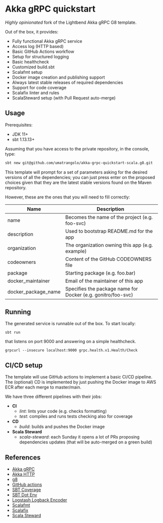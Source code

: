 # Akka gRPC quickstart

*Highly opinionated* fork of the Lightbend Akka gRPC G8 template.

Out of the box, it provides:

* Fully functional Akka gRPC service
* Access log (HTTP based)
* Basic GitHub Actions workflow
* Setup for structured logging
* Basic healthcheck
* Customized build.sbt
* Scalafmt setup
* Docker image creation and publishing support
* Always latest stable releases of required dependencies
* Support for code coverage
* Scalafix linter and rules
* ScalaSteward setup (with Pull Request auto-merge)

## Usage

Prerequisites:
- JDK 11+
- sbt 1.13.13+

Assuming that you have access to the private repository, in the
console, type:

```sh
sbt new git@github.com/umatrangolo/akka-grpc-quickstart-scala.g8.git
```

This template will prompt for a set of parameters asking for the
desired versions of all the dependencies; you can just press enter on
the proposed choices given that they are the latest stable versions
found on the Maven repository.

However, these are the ones that you will need to fill correctly:

| Name | Description |
|------|-------------|
|name  | Becomes the name of the project (e.g. foo-svc) |
|description | Used to bootstrap README.md for the app |
|organization | The organization owning this app (e.g. example) |
|codeowners | Content of the GitHub CODEOWNERS file |
|package | Starting package (e.g. foo.bar) |
|docker_maintainer| Email of the maintainer of this app |
|docker_package_name| Specifies the package name for Docker (e.g. gonitro/foo-svc) |

## Running

The generated service is runnable out of the box. To start locally:

```
sbt run
```

that listens on port 9000 and answering on a simple healthcheck.

```
grpcurl --insecure localhost:9000 grpc.health.v1.Health/Check
```

## CI/CD setup

The template will use GitHub actions to implement a basic CI/CD
pipeline. The (optional) CD is implemented by just pushing the Docker
image to AWS ECR after each merge to master/main.

We have three different pipelines with their jobs:

* **CI**
  - *lint*: lints your code (e.g. checks formatting)
  - *test*: compiles and runs tests checking also for coverage
* **CD**
  - *build*: builds and pushes the Docker image
* **Scala Steward**
  - *scala-steward*: each Sunday it opens a lot of PRs proposing
    dependencies updates (that will be auto-merged on a green build)

## References

* [Akka gRPC](https://doc.akka.io/docs/akka-grpc/current/index.html)
* [Akka HTTP](https://doc.akka.io/docs/akka-http/current/index.html)
* [g8](http://www.foundweekends.org/giter8/)
* [GitHub actions](https://docs.github.com/en/free-pro-team@latest/actions/reference/workflow-syntax-for-github-actions)
* [SBT Coverage](https://github.com/scoverage/sbt-scoverage)
* [SBT Dot Env](https://github.com/mefellows/sbt-dotenv)
* [Logstash Logback Encoder](https://github.com/logstash/logstash-logback-encoder)
* [Scalafmt](https://scalameta.org/scalafmt/)
* [Scalafix](https://scalacenter.github.io/scalafix/)
* [Scala Steward](https://github.com/scala-steward-org/scala-steward)
